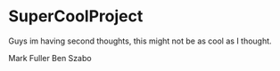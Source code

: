 # SuperCoolProject

Guys im having second thoughts, this might not be as cool as I thought.

Mark Fuller
Ben Szabo